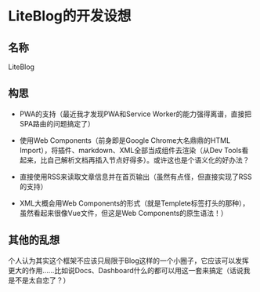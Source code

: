 # LiteBlog的开发设想  

## 名称  

LiteBlog  

## 构思  

- PWA的支持（最近我才发现PWA和Service Worker的能力强得离谱，直接把SPA路由的问题搞定了）

- 使用Web Components（前身即是Google Chrome大名鼎鼎的HTML Import），将插件、markdown、XML全部当成组件去渲染（从Dev Tools看起来，比自己解析文档再插入节点好得多）。或许这也是个语义化的好办法？  

- 直接使用RSS来读取文章信息并在首页输出（虽然有点怪，但直接实现了RSS的支持）  

- XML大概会用Web Components的形式（就是Templete标签打头的那种），虽然看起来很像Vue文件，但这是Web Components的原生语法！）  

## 其他的乱想  

个人认为其实这个框架不应该只局限于Blog这样的一个小圈子，它应该可以发挥更大的作用……比如说Docs、Dashboard什么的都可以用这一套来搞定（话说我是不是太自恋了？）